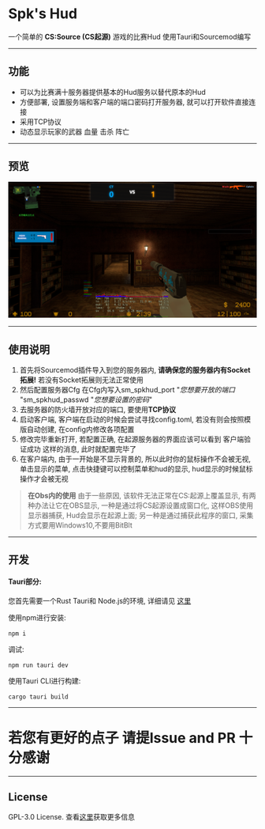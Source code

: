 # Spk's Hud

一个简单的 **CS:Source (CS起源)** 游戏的比赛Hud 使用Tauri和Sourcemod编写

---
## 功能

- 可以为比赛满十服务器提供基本的Hud服务以替代原本的Hud
- 方便部署, 设置服务端和客户端的端口密码打开服务器, 就可以打开软件直接连接
- 采用TCP协议
- 动态显示玩家的武器 血量 击杀 阵亡
---

## 预览

![image](https://github.com/ZxYdzero/Spk-s-Hud/blob/master/imgs/prew1.png)

---

## 使用说明

  1. 首先将Sourcemod插件导入到您的服务器内, __请确保您的服务器内有Socket拓展!__ 若没有Socket拓展则无法正常使用
  2. 然后配置服务器Cfg 在Cfg内写入sm_spkhud_port "_您想要开放的端口_ "sm_spkhud_passwd "_您想要设置的密码_"
  3. 去服务器的防火墙开放对应的端口, 要使用**TCP协议**
  4. 启动客户端, 客户端在启动的时候会尝试寻找config.toml, 若没有则会按照模版自动创建, 在config内修改各项配置
  5. 修改完毕重新打开, 若配置正确, 在起源服务器的界面应该可以看到 客户端验证成功 这样的消息, 此时就配置完毕了
  6. 在客户端内, 由于一开始是不显示背景的, 所以此时你的鼠标操作不会被无视, 单击显示的菜单, 点击快捷键可以控制菜单和hud的显示, hud显示的时候鼠标操作才会被无视
 
> **在Obs内的使用**
> 由于一些原因, 该软件无法正常在CS:起源上覆盖显示, 有两种办法让它在OBS显示, 一种是通过将CS起源设置成窗口化, 这样OBS使用显示器捕获, Hud会显示在起源上面; 另一种是通过捕获此程序的窗口, 采集方式要用Windows10,不要用BitBlt
 
---

## 开发

#### Tauri部分:

您首先需要一个Rust Tauri和 Node.js的环境,  详细请见 [这里](https://v1.tauri.app/zh-cn/v1/guides/getting-started/setup/)

使用npm进行安装:
```
npm i
```

调试:
```
npm run tauri dev
```

使用Tauri CLI进行构建:
```
cargo tauri build
```

---
# 若您有更好的点子 请提Issue and PR 十分感谢

---
## License
GPL-3.0 License. 查看[这里](https://github.com/ZxYdzero/Spk-s-Hud/blob/master/LICENSE)获取更多信息


